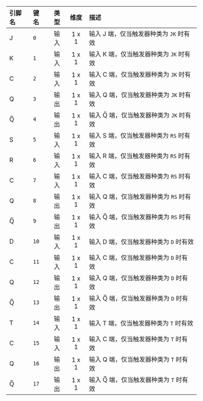 <!--
DO NOT EDIT THIS FILE DIRECTLY.
This file is generated by tools/comp-docs.js.
All changes will be overwritten by regeneration.
-->

<slot class="model-pins">

| 引脚名 | 键名 | 类型 | 维度 | 描述 |
|:------ |:---- |:----:|:----:|:---- |
| J | `0` | 输入 | 1 x 1 | 输入 J 端，仅当触发器种类为 `JK` 时有效 |
| K | `1` | 输入 | 1 x 1 | 输入 K 端，仅当触发器种类为 `JK` 时有效 |
| C | `2` | 输入 | 1 x 1 | 输入 C 端，仅当触发器种类为 `JK` 时有效 |
| Q | `3` | 输出 | 1 x 1 | 输入 Q 端，仅当触发器种类为 `JK` 时有效 |
| Q̅ | `4` | 输出 | 1 x 1 | 输入 Q̅ 端，仅当触发器种类为 `JK` 时有效 |
| S | `5` | 输入 | 1 x 1 | 输入 S 端，仅当触发器种类为 `RS` 时有效 |
| R | `6` | 输入 | 1 x 1 | 输入 R 端，仅当触发器种类为 `RS` 时有效 |
| C | `7` | 输入 | 1 x 1 | 输入 C 端，仅当触发器种类为 `RS` 时有效 |
| Q | `8` | 输出 | 1 x 1 | 输入 Q 端，仅当触发器种类为 `RS` 时有效 |
| Q̅ | `9` | 输出 | 1 x 1 | 输入 Q̅ 端，仅当触发器种类为 `RS` 时有效 |
| D | `10` | 输入 | 1 x 1 | 输入 D 端，仅当触发器种类为 `D` 时有效 |
| C | `11` | 输入 | 1 x 1 | 输入 C 端，仅当触发器种类为 `D` 时有效 |
| Q | `12` | 输出 | 1 x 1 | 输入 Q 端，仅当触发器种类为 `D` 时有效 |
| Q̅ | `13` | 输出 | 1 x 1 | 输入 Q̅ 端，仅当触发器种类为 `D` 时有效 |
| T | `14` | 输入 | 1 x 1 | 输入 T 端，仅当触发器种类为 `T` 时有效 |
| C | `15` | 输入 | 1 x 1 | 输入 C 端，仅当触发器种类为 `T` 时有效 |
| Q | `16` | 输出 | 1 x 1 | 输入 Q 端，仅当触发器种类为 `T` 时有效 |
| Q̅ | `17` | 输出 | 1 x 1 | 输入 Q̅ 端，仅当触发器种类为 `T` 时有效 |

</slot>
